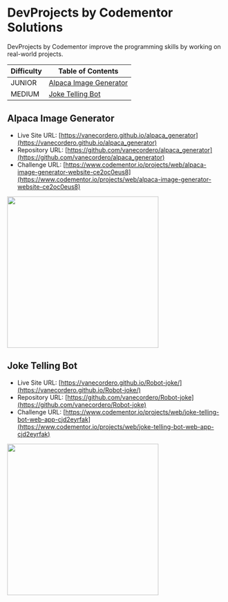 # DevProjects by Codementor Solutions

DevProjects by Codementor improve the programming skills by working on real-world projects. 

| Difficulty   | Table of Contents                                                     |
| ----------   | --------------------------------------------------------------------- |
| JUNIOR       | [Alpaca Image Generator](#Alpaca-Image-Generator)                     |
| MEDIUM       | [Joke Telling Bot](#Joke-Telling-Bot)                                 |

## Alpaca Image Generator

- Live Site URL: [https://vanecordero.github.io/alpaca_generator](https://vanecordero.github.io/alpaca_generator)
- Repository URL: [https://github.com/vanecordero/alpaca_generator](https://github.com/vanecordero/alpaca_generator)
- Challenge URL: [https://www.codementor.io/projects/web/alpaca-image-generator-website-ce2oc0eus8](https://www.codementor.io/projects/web/alpaca-image-generator-website-ce2oc0eus8)

<img src="https://user-images.githubusercontent.com/47092867/137613933-db5e35f9-4f0e-4e07-8673-566be069d4f5.png" width="350"/>


## Joke Telling Bot

- Live Site URL: [https://vanecordero.github.io/Robot-joke/](https://vanecordero.github.io/Robot-joke/)
- Repository URL: [https://github.com/vanecordero/Robot-joke](https://github.com/vanecordero/Robot-joke)
- Challenge URL: [https://www.codementor.io/projects/web/joke-telling-bot-web-app-cjd2eyrfak](https://www.codementor.io/projects/web/joke-telling-bot-web-app-cjd2eyrfak)

<img src="https://user-images.githubusercontent.com/47092867/138566950-ca4c4e0a-b126-47e2-ab5d-8a913b8927d9.png" width="350"/>
